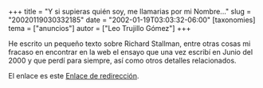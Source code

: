 +++
title = "Y si supieras quién soy, me llamarias por mi Nombre..."
slug = "20020119030332185"
date = "2002-01-19T03:03:32-06:00"
[taxonomies]
tema = ["anuncios"]
autor = ["Leo Trujillo Gómez"]
+++

He escrito un pequeño texto sobre Richard Stallman, entre otras cosas mi
fracaso en encontrar en la web el ensayo que una vez escribí en Junio
del 2000 y que perdí para siempre, así como otros detalles relacionados.

El enlace es este [Enlace de
redirección](http://galileo.spaceports.com/~gnuleo/stallman.html).
